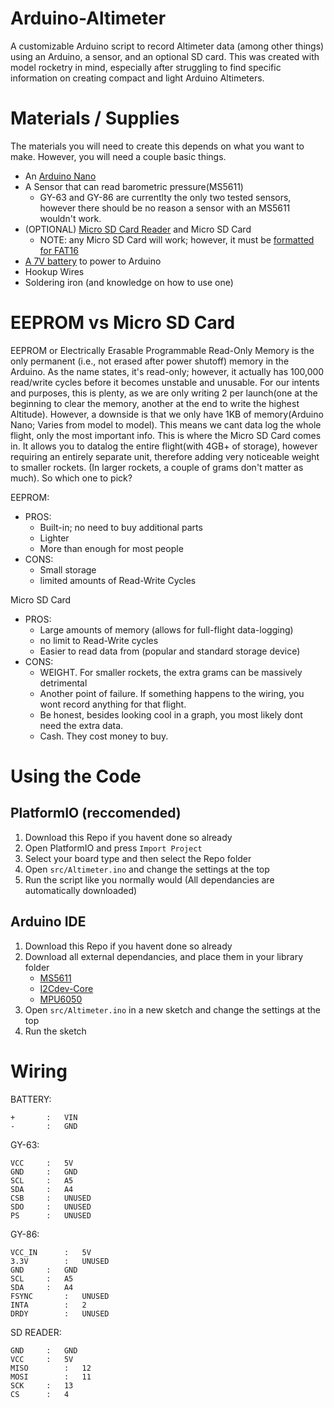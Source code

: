 # Arduino-Altimeter

A customizable Arduino script to record Altimeter data (among other things) using an Arduino, a sensor, and an optional SD card. This was created with model rocketry in mind, especially after struggling to find specific information on creating compact and light Arduino Altimeters.

# Materials / Supplies

The materials you will need to create this depends on what you want to make. However, you will need a couple basic things.

- An [Arduino Nano](https://www.amazon.com/gp/product/B0713XK923/ref=ppx_yo_dt_b_search_asin_title?ie=UTF8&psc=1)
- A Sensor that can read barometric pressure(MS5611)
	- GY-63 and GY-86 are currentlty the only two tested sensors, however there should be no reason a sensor with an MS5611 wouldn't work.
- (OPTIONAL) [Micro SD Card Reader](https://www.amazon.com/gp/product/B07BJ2P6X6/ref=ppx_yo_dt_b_search_asin_title?ie=UTF8&psc=1) and Micro SD Card
	- NOTE: any Micro SD Card will work; however, it must be [formatted for FAT16](https://aesmit.org/2020/05/24/format-sd-card-fat16-on-windows-10/)
- [A 7V battery](https://www.amazon.com/gp/product/B016ZM3CVA/ref=ppx_yo_dt_b_search_asin_title?ie=UTF8&psc=1) to power to Arduino
- Hookup Wires
- Soldering iron (and knowledge on how to use one)

# EEPROM vs Micro SD Card

EEPROM or Electrically Erasable Programmable Read-Only Memory is the only permanent (i.e., not erased after power shutoff) memory in the Arduino. As the name states, it's read-only; however, it actually has 100,000 read/write cycles before it becomes unstable and unusable. For our intents and purposes, this is plenty, as we are only writing 2 per launch(one at the beginning to clear the memory, another at the end to write the highest Altitude). However, a downside is that we only have 1KB of memory(Arduino Nano; Varies from model to model). This means we cant data log the whole flight, only the most important info. This is where the Micro SD Card comes in. It allows you to datalog the entire flight(with 4GB+ of storage), however requiring an entirely separate unit, therefore adding very noticeable weight to smaller rockets. (In larger rockets, a couple of grams don't matter as much). So which one to pick?

EEPROM:
- PROS:
	- Built-in; no need to buy additional parts
	- Lighter
	- More than enough for most people
- CONS: 
	- Small storage
	- limited amounts of Read-Write Cycles

Micro SD Card
- PROS:
	- Large amounts of memory (allows for full-flight data-logging)
	- no limit to Read-Write cycles
	- Easier to read data from (popular and standard storage device)
- CONS: 
	- WEIGHT. For smaller rockets, the extra grams can be massively detrimental
	- Another point of failure. If something happens to the wiring, you wont record anything for that flight.
	- Be honest, besides looking cool in a graph, you most likely dont need the extra data.
	- Cash. They cost money to buy.

# Using the Code

## PlatformIO (reccomended)

1. Download this Repo if you havent done so already
2. Open PlatformIO and press `Import Project`
3. Select your board type and then select the Repo folder
4. Open `src/Altimeter.ino` and change the settings at the top
5. Run the script like you normally would (All dependancies are automatically downloaded)

## Arduino IDE

1. Download this Repo if you havent done so already
2. Download all external dependancies, and place them in your library folder
	- [MS5611](https://github.com/jarzebski/Arduino-MS5611)
	- [I2Cdev-Core](https://github.com/jrowberg/i2cdevlib/tree/master/Arduino/I2Cdev)
	- [MPU6050](https://github.com/jrowberg/i2cdevlib/tree/master/Arduino/MPU6050)
3. Open `src/Altimeter.ino` in a new sketch and change the settings at the top
4. Run the sketch

# Wiring

BATTERY:

	+		:	VIN
	-		:	GND

GY-63:

	VCC		:	5V
	GND		:	GND
	SCL		:	A5
	SDA		:	A4
	CSB		:	UNUSED
	SDO		:	UNUSED
	PS		:	UNUSED

GY-86:

	VCC_IN		:	5V
	3.3V		:	UNUSED
	GND		:	GND
	SCL		:	A5
	SDA		:	A4
	FSYNC		:	UNUSED
	INTA		:	2
	DRDY		:	UNUSED

SD READER:

	GND		:	GND
	VCC		:	5V
	MISO		:	12
	MOSI		:	11
	SCK		:	13
	CS		:	4
